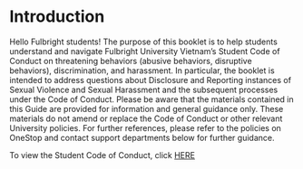 # Introduction  

Hello Fulbright students! The purpose of this booklet is to help students understand and navigate Fulbright University Vietnam’s Student Code of Conduct on threatening behaviors (abusive behaviors, disruptive behaviors), discrimination, and harassment. In particular, the booklet is intended to address questions about Disclosure and Reporting instances of Sexual Violence and Sexual Harassment and the subsequent processes under the Code of Conduct. Please be aware that the materials contained in this Guide are provided for information and general guidance only. These materials do not amend or replace the Code of Conduct or other relevant University policies. For further references, please refer to the policies on OneStop and contact support departments below for further guidance.

To view the Student Code of Conduct, click [HERE](https://fulbright.edu.vn/articles/Code_of_Conduct/Student_Code_of_Conduct_08072020_Excom_Endorsed.pdf)

```{tableofcontents}
```
